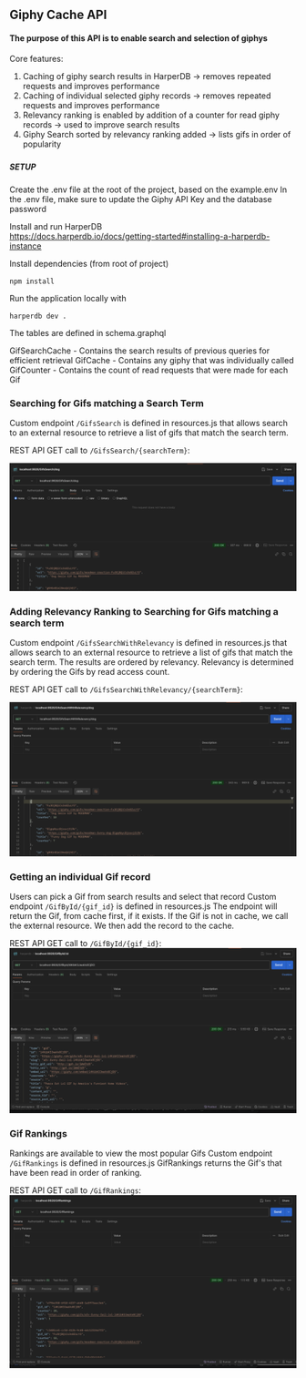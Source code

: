 ## Giphy Cache API 

#### The purpose of this API is to enable search and selection of giphys
Core features:
1. Caching of giphy search results in HarperDB -> removes repeated requests and improves performance 
2. Caching of individual selected giphy records -> removes repeated requests and improves performance
3. Relevancy ranking is enabled by addition of a counter for read giphy records -> used to improve search results
4. Giphy Search sorted by relevancy ranking added -> lists gifs in order of popularity
###
##### SETUP
Create the .env file at the root of the project, based on the example.env
In the .env file, make sure to update the Giphy API Key and the database password

Install and run HarperDB  
https://docs.harperdb.io/docs/getting-started#installing-a-harperdb-instance

Install dependencies (from root of project) 
```
npm install
```

Run the application locally with
```
harperdb dev .
```

The tables are defined in schema.graphql 

GifSearchCache - Contains the search results of previous queries for efficient retrieval
GifCache - Contains any giphy that was individually called
GifCounter - Contains the count of read requests that were made for each Gif

### Searching for Gifs matching a Search Term
Custom endpoint `/GifsSearch` is defined in resources.js 
that allows search to an external resource to retrieve a list of gifs that match the search term.

REST API GET call to `/GifsSearch/{searchTerm}`:

![resources/GifSearch.png](resources/gifSearch.png)

### Adding Relevancy Ranking to Searching for Gifs matching a search term
Custom endpoint `/GifsSearchWithRelevancy` is defined in resources.js
that allows search to an external resource to retrieve a list of gifs that match the search term.
The results are ordered by relevancy. 
Relevancy is determined by ordering the Gifs by read access count.

REST API GET call to `/GifsSearchWithRelevancy/{searchTerm}`:

![resources/GifSearchWithRelevancy.png](resources/gifSearchWithRelevancy.png)

### Getting an individual Gif record
Users can pick a Gif from search results and select that record 
Custom endpoint `/GifById/{gif_id}` is defined in resources.js
The endpoint will return the Gif, from cache first, if it exists. 
If the Gif is not in cache, we call the external resource. 
We then add the record to the cache. 

REST API GET call to `/GifById/{gif_id}`:
![resources/gifById.png](resources/gifById.png)

### Gif Rankings
Rankings are available to view the most popular Gifs
Custom endpoint `/GifRankings` is defined in resources.js
GifRankings returns the Gif's that have been read in 
order of ranking.

REST API GET call to `/GifRankings`:
![resources/gifRankings.png](resources/gifRankings.png)




